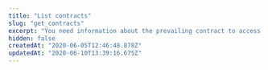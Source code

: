 ```yaml
---
title: "List contracts"
slug: "get_contracts"
excerpt: "You need information about the prevailing contract to access most PAPI interfaces. This operation provides a read-only list of contract names and identifiers. The response provides context on the overall account that enables each contract and keys your API credentials, but you don't need it to access any PAPI objects."
hidden: false
createdAt: "2020-06-05T12:46:48.878Z"
updatedAt: "2020-06-10T13:39:16.675Z"
---
```

